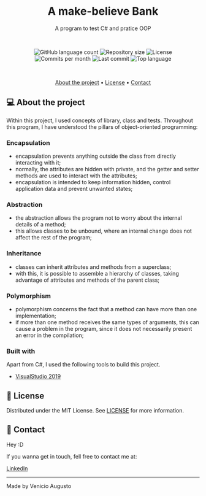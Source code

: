 
<h1 align="center">A make-believe Bank</h1>
<p align="center">A program to test C# and pratice OOP </p>

<br>

<p align="center">
    <img alt="GitHub language count" src="https://img.shields.io/github/languages/count/VenicioAugusto/my-bank?color=CB504C"> 
    <img alt="Repository size" src="https://img.shields.io/github/repo-size/VenicioAugusto/my-bank?color=157075">
    <img alt="License" src="https://img.shields.io/github/license/VenicioAugusto/my-bank?color=cb4c83">
    <img alt="Commits per month" src="https://img.shields.io/github/commit-activity/m/VenicioAugusto/my-bank?color=574ccb">
    <img alt="Last commit" src="https://img.shields.io/github/last-commit/VenicioAugusto/my-bank?color=70cb4c">
    <img alt="Top language" src="https://img.shields.io/github/languages/top/VenicioAugusto/my-bank?color=cb744c">
</p>

<br>

<p align="center">
    <a href="#-about-the-project">About the project</a> •
    <a href="#-license">License</a> •
    <a href="#-contact">Contact</a> 
</p>

## 💻 About the project

Within this project, I used concepts of library, class and tests.
Throughout this program, I have understood the pillars of object-oriented programming:

### Encapsulation
- encapsulation prevents anything outside the class from directly interacting with it;
- normally, the attributes are hidden with private, and the getter and setter methods are used to interact with the attributes;
- encapsulation is intended to keep information hidden, control application data and prevent unwanted states;

### Abstraction
- the abstraction allows the program not to worry about the internal details of a method;
- this allows classes to be unbound, where an internal change does not affect the rest of the program;

### Inheritance
- classes can inherit attributes and methods from a superclass;
- with this, it is possible to assemble a hierarchy of classes, taking advantage of attributes and methods of the parent class;

### Polymorphism
- polymorphism concerns the fact that a method can have more than one implementation;
- if more than one method receives the same types of arguments, this can cause a problem in the program, since it does not necessarily present an error in the compilation;

### Built with
Apart from C#, I used the following tools to build this project.

- [VisualStudio 2019][visualstudio]


## 📃 License

Distributed under the MIT License. See [LICENSE](./LICENSE) for more information.

## 🌟 Contact

Hey :D

If you wanna get in touch, fell free to contact me at:

[LinkedIn][linkedin]

---

Made by Venicio Augusto 

<!-- LINKS-->

[visualstudio]: https://visualstudio.microsoft.com/vs/

[linkedin]: https://www.linkedin.com/in/venicio-augusto/